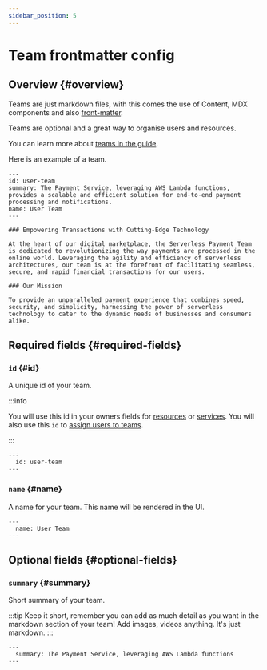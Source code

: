 ```yaml
---
sidebar_position: 5
---
```


# Team frontmatter config

## Overview {#overview}

Teams are just markdown files, with this comes the use of Content, MDX components and also [front-matter](https://jekyllrb.com/docs/front-matter/).

Teams are optional and a great way to organise users and resources.

You can learn more about [teams in the guide](/docs/overview/guides/teams/introduction).

Here is an example of a team.

```mdx"
---
id: user-team
summary: The Payment Service, leveraging AWS Lambda functions, provides a scalable and efficient solution for end-to-end payment processing and notifications.
name: User Team
---

### Empowering Transactions with Cutting-Edge Technology

At the heart of our digital marketplace, the Serverless Payment Team is dedicated to revolutionizing the way payments are processed in the online world. Leveraging the agility and efficiency of serverless architectures, our team is at the forefront of facilitating seamless, secure, and rapid financial transactions for our users.

### Our Mission

To provide an unparalleled payment experience that combines speed, security, and simplicity, harnessing the power of serverless technology to cater to the dynamic needs of businesses and consumers alike.

```

## Required fields {#required-fields}

### `id` {#id}

A unique id of your team. 

:::info

You will use this id in your owners fields for [resources](/docs/api/resource-front-matter#owners) or [services](/docs/api/service-front-matter#owners). You will also use this `id` to [assign users to teams](/docs/overview/guides/teams/adding-users-to-teams).

:::

```mdx title="Example"
---
  id: user-team
---
```

### `name` {#name}

A name for your team. This name will be rendered in the UI.

```mdx title="Example"
---
  name: User Team
---
```

## Optional fields {#optional-fields}

### `summary` {#summary}

Short summary of your team.

:::tip
Keep it short, remember you can add as much detail as you want in the markdown section of your team! Add images, videos anything. It's just markdown.
:::

```mdx title="Example"
---
  summary: The Payment Service, leveraging AWS Lambda functions
---
```